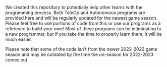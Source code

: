 
We created this repository to potentially help other teams with the programming process. Both TeleOp and Autonomous programs are provided here and will be regularly updated for the newest game season. Please feel free to use portions of code from this or use our programs as a reference to build your own! Most of these programs can be intimidating to a new programmer, but if you take the time to properly learn them, it will be much easier.

Please note that some of the code isn't from the newer 2022-2023 game season and may be outdated by the time the on-season for 2022-2023 comes out.

